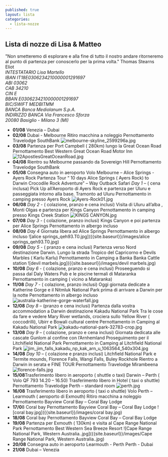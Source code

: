 ```yaml
---
published: true
layout: lista
categories:
  - lista-nozze
---
```

## Lista di nozze di Lisa & Matteo



<div class="citazione">"Non smetteremo di esplorare e alla fine di tutto il nostro andare ritorneremo al punto di partenza per conoscerlo per la prima volta." 
<span style="text-align:right">Thomas Stearns Eliot</span>
</div>

<address>
INTESTATARIO	Lisa Martello <br/>
IBAN	IT18E0306234210000001291697 <br/>
ABI	03062 <br/>
CAB	34210 <br/>
CIN	E <br/>
BBAN	E0306234210000001291697 <br/>
BIC/SWIFT	MEDBITMM <br/>
BANCA	Banca Mediolanum S.p.A. <br/>
INDIRIZZO BANCA	Via Francesco Sforza <br/>
20080 Basiglio - Milano 3 (MI)
</address>

- **01/08** Venezia – Dubai
- **02/08** Dubai - Melbourne
Ritiro macchina a noleggio
Pernottamento Travelodge SouthBank
![melbourne-skyline_2599296a.jpg]({{site.baseurl}}/images/melbourne-skyline_2599296a.jpg)
- **03/08** Partenza per Port Campbell ( 280km) lungo la Great Ocean Road
Pernottamento Best Western Great Ocean Road Motor Inn
![12ApostlesGreatOceanRoad.jpg]({{site.baseurl}}/images/12ApostlesGreatOceanRoad.jpg)
- **04/08** Rientro su Melbourne passando da Sovereign Hill
Pernottamento Travelodge SouthBank
- **05/08** Consegna auto in aeroporto
Volo Melbourne – Alice Springs - Ayers Rock
Partenza Tour “ 10 days Alice Springs ( Ayers Rock) to Darwin Crocodile Rock Adventure” – Way Outback Safari
_Day 1_ – ( cena inclusa)
Pick Up all’Aeroporto di Ayers Rock e partenza per Uluru e passeggiata intorno alla base.
Tramonto ad Uluru
Pernottamento in camping presso Ayers Rock
![Ayers-Rock01.jpg]({{site.baseurl}}/images/Ayers-Rock01.jpg)
- **06/08** _Day 2_ - ( colazione, pranzo e cena inclusi)
Visita di Uluru all’alba , Monti Olgas e partenza per Kings Canyon
Pernottamento in camping presso Kings Creek Station
![KINGS CANYON.jpg]({{site.baseurl}}/images/liste/KINGS%20CANYON.jpg)
- **07/08**  _Day 3_ - ( colazione, pranzo inclusi)
Kings Canyon e poi partenza per Alice Springs
Pernottamento in albergo incluso
- **08/08**  _Day 4_
Giornata libera ad Alice Springs
Pernottamento in albergo incluso
![alice springs_qeh93.T0.jpg]({{site.baseurl}}/images/alice springs_qeh93.T0.jpg)
- **09/08** _Day 5_ - ( pranzo e cena inclusi)
Partenza verso Nord destinazione Darwin. Lungo la strada Tropico del Capricorno e
Devils Marbles ( Karlu Karlu)
Pernottamento in Camping a Banka Banka Cattle station
![devil marbels.jpg]({{site.baseurl}}/images/devil marbels.jpg)
- **10/08**  _Day 6_ - ( colazione, pranzo e cena inclusi)
Proseeguendo si passa dal Daly Waters Pub e le piscine termali di Mataranka
Pernottamento in camping ( vicino a Mataranka)
- **11/08**  _Day 7_ - ( colazione, pranzo inclusi)
Oggi giornata dedicate a Katherine Gorge e il Nitmluk National Park prima di arrivare a
Darwin per la notte
Pernottamento in albergo incluso
![australia-katherine-gorge-waterfall.jpg]({{site.baseurl}}/images/australia-katherine-gorge-waterfall.jpg)
- **12/08**  _Day 8_ – (pranzo e cena inclusi)
Partenza dalla vostra accommodation a Darwin destinazione Kakadu National Park
Tra le cose da fare e vedere Mary River wetlands, crociera sullo Yellow River (
coccodrilli), Ubirr e Bowali cultural centre
Pernottamento in Camping al Kakadu National Park
![kakadu-national-park-32783-crop.jpg]({{site.baseurl}}/images/kakadu-national-park-32783-crop.jpg)
- **13/08**  _Day 9_ – ( colazione, pranzo e cena inclusi)
Giornata dedicata alle cascate Gunlom al confine con l’Arnhemland
Proseguimento per il Litchifield National Park
Pernottamento in Camping al Litchfield National Park
![jim_jim_falls_kakadu_np_kak_arn_u_1063564_540x304.jpg]({{site.baseurl}}/images/jim_jim_falls_kakadu_np_kak_arn_u_1063564_540x304.jpg)
- **14/08** _Day 10_ – ( colazione e pranzo inclusi)
Litchfield National Park e Termite mounds, Florence Falls, Wangi Falls, Buley Rockhole
Rientro a Darwin in serata e FINE TOUR
Pernottamento Travelodge Mirambeena
![florence-falls.jpg]({{site.baseurl}}/images/florence-falls.jpg)
- **15/08**Trasferimento libero in aeroporto ( shuttle o taxi)
Darwin – Perth ( Volo QF 793 14.20 – 16.50)
Trasferimento libero in Hotel ( taxi o shuttle)
Pernottamento Travelodge Perth – standard room
![perth.jpg]({{site.baseurl}}/images/perth.jpg)
- **16/08** Trasferimento libero in aeroporto ( taxi o shuttle)
Volo Perth – Learmouth ( aeroporto di Exmouth)
Ritiro macchina a noleggio
Pernottamento Bayview Coral Bay – Coral Bay Lodge
- **17/0**8 Coral bay
Pernottamento Bayview Coral Bay – Coral Bay Lodge
![coral bay.jpg]({{site.baseurl}}/images/coral bay.jpg)
- **18/08** Coral bay
Pernottamento Bayview Coral Bay – Coral Bay Lodge
- **19/08** Partenza per Exmouth ( 130km) e visita al Cape Range National Park
Pernottamento Best Western Sea Breeze Resort
![Cape Range National Park,  Western Australia..jpg]({{site.baseurl}}/images/Cape Range National Park,  Western Australia..jpg)
- **20/08** Consegna auto in aeroporto
Learmouth - Perth
Perth - Dubai
- **21/08** Dubai – Venezia
